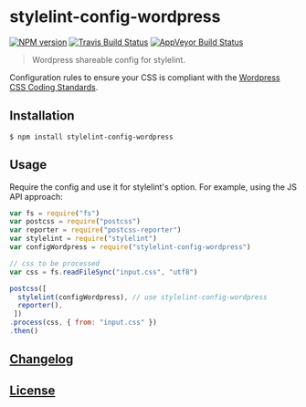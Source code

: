 # stylelint-config-wordpress
[![NPM version](http://img.shields.io/npm/v/stylelint-config-wordpress.svg)](https://www.npmjs.org/package/stylelint-config-wordpress) [![Travis Build Status](https://img.shields.io/travis/stylelint/stylelint-config-wordpress/master.svg?label=unix%20build)](https://travis-ci.org/stylelint/stylelint-config-wordpress) [![AppVeyor Build Status](https://img.shields.io/appveyor/ci/jeddy3/stylelint-config-wordpress/master.svg?label=windows%20build)](https://ci.appveyor.com/project/jeddy3/stylelint-config-wordpress)

> Wordpress shareable config for stylelint.

Configuration rules to ensure your CSS is compliant with the [Wordpress CSS Coding Standards](https://make.wordpress.org/core/handbook/best-practices/coding-standards/css/).

## Installation

```console
$ npm install stylelint-config-wordpress
```

## Usage

Require the config and use it for stylelint's option. For example, using the JS API approach:

```js
var fs = require("fs")
var postcss = require("postcss")
var reporter = require("postcss-reporter")
var stylelint = require("stylelint")
var configWordpress = require("stylelint-config-wordpress")

// css to be processed
var css = fs.readFileSync("input.css", "utf8")

postcss([
  stylelint(configWordpress), // use stylelint-config-wordpress
  reporter(),
 ])
.process(css, { from: "input.css" })
.then()
```

## [Changelog](CHANGELOG.md)

## [License](LICENSE)
